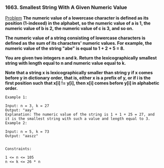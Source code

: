 ### 1663. Smallest String With A Given Numeric Value

[Problem](https://leetcode.com/problems/smallest-string-with-a-given-numeric-value/)
**The numeric value of a lowercase character is defined as its position (1-indexed) in the alphabet, so the numeric value of a is 1, the numeric value of b is 2, the numeric value of c is 3, and so on.**

**The numeric value of a string consisting of lowercase characters is defined as the sum of its characters' numeric values. For example, the numeric value of the string "abe" is equal to 1 + 2 + 5 = 8.**

**You are given two integers n and k. Return the lexicographically smallest string with length equal to n and numeric value equal to k.**

**Note that a string x is lexicographically smaller than string y if x comes before y in dictionary order, that is, either x is a prefix of y, or if i is the first position such that x[i] != y[i], then x[i] comes before y[i] in alphabetic order.**

 
```
Example 1:

Input: n = 3, k = 27
Output: "aay"
Explanation: The numeric value of the string is 1 + 1 + 25 = 27, and it is the smallest string with such a value and length equal to 3.
Example 2:

Input: n = 5, k = 73
Output: "aaszz"
 

Constraints:

1 <= n <= 105
n <= k <= 26 * n
```